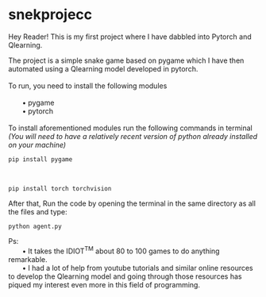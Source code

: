 # snekprojecc

Hey Reader! This is my first project where I have dabbled into Pytorch and Qlearning.

The project is a simple snake game based on pygame which I have then automated using a Qlearning model developed in pytorch.
<br> <br> To run, you need to install the following modules <br>
<br>
&emsp;&emsp;• pygame <br>
&emsp;&emsp;• pytorch <br>
<br>
To install aforementioned modules run the following commands in terminal <br> _(You will need to have a relatively recent version of python already installed on your machine)_

    pip install pygame
<br>

    pip install torch torchvision

After that, Run the code by opening the terminal in the same directory as all the files and type:

    python agent.py

Ps:<br>&emsp;&emsp;• It takes the IDIOT<sup>TM</sup> about 80 to 100 games to do anything remarkable. <br>
&emsp;&emsp;• I had a lot of help from youtube tutorials and similar online resources to develop the Qlearning model and going through those resources has piqued my interest even more in this field of programming.
